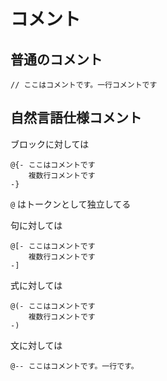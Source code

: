 # コメント

## 普通のコメント

```
// ここはコメントです。一行コメントです
```

## 自然言語仕様コメント

ブロックに対しては

```
@{- ここはコメントです
    複数行コメントです
-}
```

`@` はトークンとして独立してる

句に対しては

```
@[- ここはコメントです
    複数行コメントです
-]
```

式に対しては

```
@(- ここはコメントです
    複数行コメントです
-)
```

文に対しては

```
@-- ここはコメントです。一行です。
```

